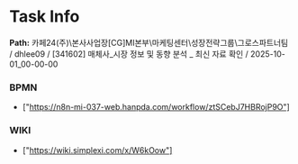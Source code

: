 # Task Info

**Path:** 카페24(주)\본사사업장\[CG]MI본부\마케팅센터\성장전략그룹\그로스파트너팀 / dhlee09 / [341602] 매체사_시장 정보 및 동향 분석 _ 최신 자료 확인 / 2025-10-01_00-00-00

### BPMN
- ["https://n8n-mi-037-web.hanpda.com/workflow/ztSCebJ7HBRojP9O"]

### WIKI
- ["https://wiki.simplexi.com/x/W6kOow"]

